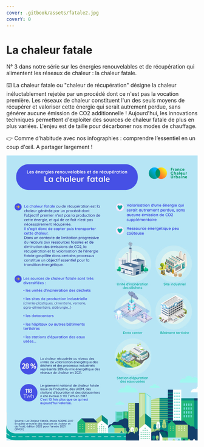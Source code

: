 ```yaml
---
cover: .gitbook/assets/fatale2.jpg
coverY: 0
---
```


# La chaleur fatale

N° 3 dans notre série sur les énergies renouvelables et de récupération qui alimentent les réseaux de chaleur : la chaleur fatale.&#x20;

⌨️ La chaleur fatale ou "chaleur de récupération" désigne la chaleur inéluctablement rejetée par un procédé dont ce n'est pas la vocation première. Les réseaux de chaleur constituent l'un des seuls moyens de récupérer et valoriser cette énergie qui serait autrement perdue, sans générer aucune émission de CO2 additionnelle ! Aujourd'hui, les innovations techniques permettent d'exploiter des sources de chaleur fatale de plus en plus variées. L'enjeu est de taille pour décarboner nos modes de chauffage.&#x20;

👉 Comme d’habitude avec nos infographies : comprendre l’essentiel en un coup d'œil. A partager largement !

![](.gitbook/assets/fatale.jpg)
